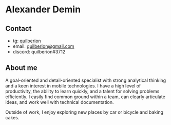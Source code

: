 # Alexander Demin

## Contact

* tg: [quilberion](https://t.me/quilberion)
* email: [quilberion@gmail.com](mailto:quilberion@gmail.com)
* discord: quilberion#3712

## About me

A goal-oriented and detail-oriented specialist with strong analytical thinking and a keen interest in mobile technologies. I have a high level of productivity, the ability to learn quickly, and a talent for solving problems efficiently. I easily find common ground within a team, can clearly articulate ideas, and work well with technical documentation.

Outside of work, I enjoy exploring new places by car or bicycle and baking cakes.
